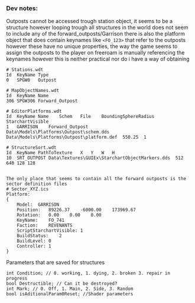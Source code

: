 ### Dev notes:

Outposts cannot be accessed trough station object, it seems to be a structure however looping trough all structures in the world does not seem to include any of the forward_outposts/Garrison there is also the platform object that does contain keynames like `<FO_123>` that refer to the outposts however these have no unique properties, the way the game seems to assign the outposts to the player on freeroam is manually referencing the keynames however this is neither practical nor do i have a way of obtaining 

```
# Stations.wdt
Id	KeyName	Type
0	SPGW0	Outpost

# MapObjectNames.wdt
Id	KeyName	Name
306	SPGW306	Forward_Outpost

# EditorPlatforms.wdt
Id	KeyName	Name	Schem	File	BoundingSphereRadius	StarchartVisible
1	GARRISON	Forward_Outpost	Data\Models\Platforms\Outpost\schem.dds	Data\Models\Platforms\Outpost\platform.def	550.25	1

# StructureSort.wdt
Id	KeyName	PathToTexture	X	Y	W	H
10	SRT_OUTPOST	Data\Textures\GUIEx\StarchartObjectMarkers.dds	512	640	128	128


The only place that seems to contain all the forward outposts is the sector definition files
# Sector_XYZ.ics
Platform:	
{	
	Model:	GARRISON
	Position:	89226.37	-6000.00	173969.67
	Rotation:	0.00	0.00	0.00
	KeyName:	FO_741
	Faction:	REVENANTS
	ScriptStarchartVisible:	1
	BuildStatus:	2
	BuildLevel:	0
	Controller:	1
}	
```

Parameters that are saved for structures
```
int Condition; // 0. working, 1. dying, 2. broken 3. repair in progress
bool Destructible; // Can it be destroyed?
int Mark; // 0. Off, 1. Main, 2. Side, 3. Random
bool isAditionalParam0Reset; //Shader parameters
```